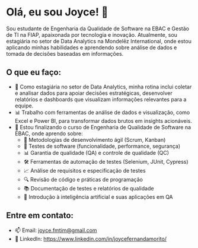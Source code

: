 # Olá, eu sou Joyce! 👋

Sou estudante de Engenharia da Qualidade de Software na EBAC e Gestão de TI na FIAP, apaixonada por tecnologia e inovação. Atualmente, sou estagiária no setor de Data Analytics na Mondelēz International, onde estou aplicando minhas habilidades e aprendendo sobre análise de dados e tomada de decisões baseadas em informações.

## O que eu faço:
- 🔧 Como estagiária no setor de Data Analytics, minha rotina inclui coletar e analisar dados para apoiar decisões estratégicas, desenvolver relatórios e dashboards que visualizam informações relevantes para a equipe.
- 📊 Trabalho com ferramentas de análise de dados e visualização, como Excel e Power BI, para transformar dados brutos em insights acionáveis.
- 🌱 Estou finalizando o curso de Engenharia de Qualidade de Software na EBAC, onde aprendo sobre:
  - 📜 Metodologias de desenvolvimento ágil (Scrum, Kanban)
  - 🧪 Testes de software (funcionalidade, performance, segurança)
  - 📊 Garantia de qualidade (QA) e controle de qualidade (QC)
  - 🛠️ Ferramentas de automação de testes (Selenium, JUnit, Cypress)
  - 📈 Análise de requisitos e especificação de testes
  - 🔍 Revisão de código e práticas de programação
  - 📚 Documentação de testes e relatórios de qualidade
  - 🤖 Introdução à inteligência artificial e suas aplicações em QA

## Entre em contato:
- 📫 Email: joyce.fmtim@gmail.com
- 🔗 LinkedIn: https://www.linkedin.com/in/joycefernandamorito/
